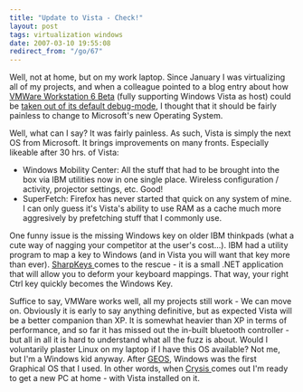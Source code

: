 ```yaml
---
title: "Update to Vista - Check!"
layout: post
tags: virtualization windows
date: 2007-03-10 19:55:08
redirect_from: "/go/67"
---
```


Well, not at home, but on my work laptop. Since January I was virtualizing all of my projects, and when a colleague pointed to a blog entry about how [VMWare Workstation 6 Beta](http://www.vmware.com/products/beta/ws/) (fully supporting Windows Vista as host) could be [taken out of its default debug-mode](http://4sysops.com/archives/disable-debug-mode-of-vmware-workstation-60-beta-%E2%80%93-the-solution-for-vista-users/), I thought that it should be fairly painless to change to Microsoft's new Operating System.

Well, what can I say? It was fairly painless. As such, Vista is simply the next OS from Microsoft. It brings improvements on many fronts. Especially likeable after 30 hrs. of Vista:

*   Windows Mobility Center: All the stuff that had to be brought into the box via IBM utilities now in one single place. Wireless configuration / activity, projector settings, etc. Good!
*   SuperFetch: Firefox has never started that quick on any system of mine. I can only guess it's Vista's ability to use RAM as a cache much more aggresively by prefetching stuff that I commonly use.

One funny issue is the missing Windows key on older IBM thinkpads (what a cute way of nagging your competitor at the user's cost...). IBM had a utility program to map a key to Windows (and in Vista you will want that key more than ever). [SharpKeys ](http://www.randyrants.com/2006/07/sharpkeys_211.html)comes to the rescue - it is a small .NET application that will allow you to deform your keyboard mappings. That way, your right Ctrl key quickly becomes the Windows Key.

Suffice to say, VMWare works well, all my projects still work - We can move on. Obviously it is early to say anything definitive, but as expected Vista will be a better companion than XP. It is somewhat heavier than XP in terms of performance, and so far it has missed out the in-built bluetooth controller - but all in all it is hard to understand what all the fuzz is about. Would I voluntarily plaster Linux on my laptop if I have this OS available? Not me, but I'm a Windows kid anyway. After [GEOS](http://en.wikipedia.org/wiki/GEOS_%288-bit_operating_system%29), Windows was the first Graphical OS that I used. In other words, when [Crysis ](http://www.crysis-game.com/)comes out I'm ready to get a new PC at home - with Vista installed on it.